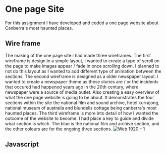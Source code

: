 # One page Site 
For this assignment I have developed and coded a one page website about Canberra's most haunted places. 

## Wire frame
The making of the one page site I had made three wireframes. The first wireframe is design in a simple layout, I wanted to create a type of scroll on the page to make images appear / fade in once scrolling down. I planned to not do this layout as I wanted to add different type of animation between the sections. 
The second wireframe is designed as a older newspaper layout. I wanted to create a newspaper theme as these stories are / or the incidents that occured had happened years ago in the 20th century, where newspaper were a source of media outlet. Also creating a easy overview of what the one page website is going to be about. It demonstrates the four sections within the site the national film and sound archive, hotel kurrajong, national museum of australia and blundells cottage being canberra's most haunted places. 
The third wireframe is more into detail of how I wanted the outcome of the website to become. I had place a key to guide and divide what section is which. The blue is the national film and archive section, and the other colours are for the ongoing three sections. 
![Web 1920 – 1](https://user-images.githubusercontent.com/112054364/197378836-3b3c8564-6bd3-44d0-abf5-3e85ec95bef9.png)
## Javascript
